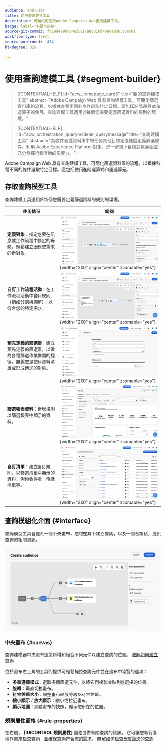 ```yaml
---
audience: end-user
title: 使用查詢建模工具
description: 瞭解如何使用Adobe Campaign Web查詢建模工具。
badge: label="有限可用性"
source-git-commit: fd29d499bc84e381e7a8c016b468ce85837cac6a
workflow-type: tm+mt
source-wordcount: '434'
ht-degree: 32%

---
```


# 使用查詢建模工具 {#segment-builder}


>[!CONTEXTUALHELP]
>id="acw_homepage_card5"
>title="新的查詢建模工具"
>abstract="Adobe Campaign Web 具有查詢建模工具，可簡化篩選資料庫的流程，以根據各種不同的條件選取特定目標。這包括進階運算式和運算子的使用。查詢建模工具適用於每個您需要定義篩選資料的規則的環境。"

>[!CONTEXTUALHELP]
>id="acw_orchestration_querymodeler_querymessage"
>title="查詢建模工具"
>abstract="為收件者或資料庫中的任何其他目標定位維度定義篩選條件。利用 Adobe Experience Platform 對象，進一步縮小目標對象範圍並充分發揮行銷活動的影響力。"

Adobe Campaign Web 具有查詢建模工具，可簡化篩選資料庫的流程，以根據各種不同的條件選取特定目標。這包括使用進階運算式和運運算元。

## 存取查詢模型工具

查詢建模工具適用於每個您需要定義篩選資料的規則的環境。

| 使用情況 | 範例 |
|  ---  |  ---  |
| **定義對象**：指定您要在訊息或工作流程中鎖定的母體，輕鬆建立因應您需求的新對象。 | ![](assets/access-audience.png){width="200" align="center" zoomable="yes"} |
| **自訂工作流程活動**：在工作流程活動中套用規則（例如分割與調解），以符合您的特定需求。 | ![](assets/access-workflow.png){width="200" align="center" zoomable="yes"} |
| **預先定義的篩選器**：建立預先定義的篩選器，以做為各種篩選作業期間的捷徑，無論您是使用資料清單或形成傳送的對象。 | ![](assets/access-predefined-filter.png){width="200" align="center" zoomable="yes"} |
| **篩選報表資料**：新增規則以篩選報表中顯示的資料。 | ![](assets/access-reports.png){width="200" align="center" zoomable="yes"} |
| **自訂清單**：建立自訂規則，以篩選清單中顯示的資料，例如收件者、傳遞清單等。 | ![](assets/access-lists.png){width="200" align="center" zoomable="yes"} |

<!--**Dynamize content**: make your content dynamic by creating conditions that define which content should be displayed to different recipients, ensuring personalized and relevant messaging.

+++Example

![](assets/access-audience.png)

 +++
-->

## 查詢模組化介面 {#interface}

查詢模型工具會提供一個中央畫布，您可在其中建立查詢，以及一個右窗格，提供查詢的相關資訊。

![](assets/query-interface.png)

### 中央畫布 {#canvas}

查詢建模器中央畫布是您新增和組合不同元件以建立查詢的位置。 [瞭解如何建立查詢](build-query.md)

位於畫布右上角的工具列提供可輕鬆操控查詢元件並在畫布中導覽的選項：

* **多重選擇模式**：選取多個篩選元件，以將它們複製並貼到您選擇的位置。
* **旋轉**：垂直切換畫布。
* **符合熒幕大小**：調整畫布縮放等級以符合熒幕。
* **縮小顯示** / **放大顯示**：縮小或拉近畫布。
* **顯示地圖**：開啟畫布的快照，顯示您所在的位置。

### 規則屬性窗格 {#rule-properties}

在右側， **[!UICONTROL 規則屬性]** 窗格提供有關查詢的資訊。 它可讓您執行各種作業來檢查查詢，並確保查詢符合您的需求。 [瞭解如何檢查及驗證您的查詢](build-query.md#check-and-validate-your-query)
